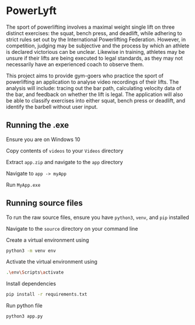 # PowerLyft

The sport of powerlifting involves a maximal weight single lift on three distinct exercises: the squat, bench press, and deadlift, while adhering to strict rules set out by the International Powerlifting Federation. However, in competition, judging may be subjective and the process by which an athlete is declared victorious can be unclear. Likewise in training, athletes may be unsure if their lifts are being executed to legal standards, as they may not necessarily have an experienced coach to observe them.

This project aims to provide gym-goers who practice the sport of powerlifting an application to analyse video recordings of their lifts. The analysis will include: tracing out the bar path, calculating velocity data of the bar, and feedback on whether the lift is legal. The application will also be able to classify exercises into either squat, bench press or deadlift, and identify the barbell without user input.

## Running the .exe

Ensure you are on Windows 10

Copy contents of ``videos`` to your ``Videos`` directory

Extract ``app.zip`` and navigate to the ``app`` directory

Navigate to ``app -> myApp``

Run ``MyApp.exe``



## Running source files

To run the raw source files, ensure you have ``python3``, ``venv``, and ``pip`` installed

Navigate to the ``source`` directory on your command line

Create a virtual environment using
```bash
python3 -m venv env
```

Activate the virtual environment using
```bash
.\env\Scripts\activate
```

Install dependencies
```bash
pip install -r requirements.txt
```

Run python file
```bash
python3 app.py
```
